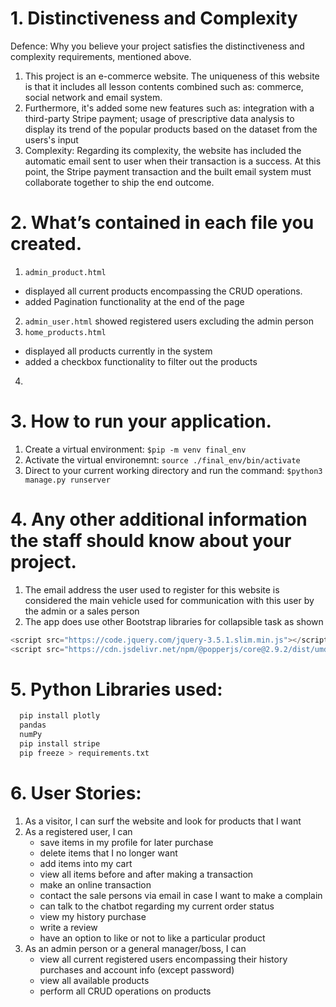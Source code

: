 # 1. Distinctiveness and Complexity
Defence: Why you believe your project satisfies the distinctiveness and complexity requirements, mentioned above.
1. This project is an e-commerce website. The uniqueness of this website is that it includes all lesson contents combined such as: commerce, social network and email system.
2. Furthermore, it's added some new features such as: integration with a third-party Stripe payment; usage of prescriptive data analysis to display its trend of the popular products based on the dataset from the users's input
3. Complexity: Regarding its complexity, the website has included the automatic email sent to user when their transaction is a success. At this point, the Stripe payment transaction and the built email system must collaborate together to ship the end outcome.
   
# 2. What’s contained in each file you created.

1. `admin_product.html` 
  - displayed all current products encompassing the CRUD operations. 
  - added Pagination functionality at the end of the page
2. `admin_user.html` showed registered users excluding the admin person
3. `home_products.html` 
  - displayed all products currently in the system
  - added a checkbox functionality to filter out the products
4. 
# 3. How to run your application.
1. Create a virtual environment: `$pip -m venv final_env`
2. Activate the virtual environemnt: `source ./final_env/bin/activate`
3. Direct to your current working directory and run the command: `$python3 manage.py runserver`
# 4. Any other additional information the staff should know about your project. 
1.  The email address the user used to register for this website is considered the main vehicle used for communication with this user by the admin or a sales person
2.  The app does use other Bootstrap libraries for collapsible task as shown
  ```js
  <script src="https://code.jquery.com/jquery-3.5.1.slim.min.js"></script>
  <script src="https://cdn.jsdelivr.net/npm/@popperjs/core@2.9.2/dist/umd/popper.min.js"></script>
  
  ```   
# 5. Python Libraries used:

 ```python
   pip install plotly
   pandas
   numPy
   pip install stripe
   pip freeze > requirements.txt

```
# 6. User Stories:
1. As a visitor, I can surf the website and look for products that I want
2. As a registered user, I can
    -  save items in my profile for later purchase
    -  delete items that I no longer want
    -  add items into my cart
    -  view all items before and after making a transaction
    -  make an online transaction
    -  contact the sale persons via email in case I want to make a complain
    -  can talk to the chatbot regarding my current order status
    -  view my history purchase
    -  write a review
    -  have an option to like or not to like a particular product
3. As an admin person or a general manager/boss, I can
    - view all current registered users encompassing their history purchases and account info (except password)
    - view all available products
    - perform all CRUD operations on products
